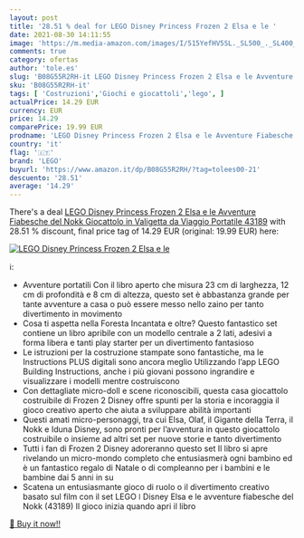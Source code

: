 ```yaml
---
layout: post
title: '28.51 % deal for LEGO Disney Princess Frozen 2 Elsa e le '
date: 2021-08-30 14:11:55
image: 'https://m.media-amazon.com/images/I/515YefHV5SL._SL500_._SL400_.jpg'
comments: true
category: ofertas
author: 'tole.es'
slug: 'B08G55R2RH-it LEGO Disney Princess Frozen 2 Elsa e le Avventure...'
sku: 'B08G55R2RH-it'
tags: [ 'Costruzioni','Giochi e giocattoli','lego', ]
actualPrice: 14.29 EUR
currency: EUR
price: 14.29
comparePrice: 19.99 EUR
prodname: 'LEGO Disney Princess Frozen 2 Elsa e le Avventure Fiabesche del Nokk  Giocattolo in Valigetta da Viaggio Portatile  43189'
country: 'it'
flag: '🇮🇹'
brand: 'LEGO'
buyurl: 'https://www.amazon.it/dp/B08G55R2RH/?tag=tolees00-21'
descuento: '28.51'
average: '14.29'
---
```


There's a deal [LEGO Disney Princess Frozen 2 Elsa e le Avventure Fiabesche del Nokk  Giocattolo in Valigetta da Viaggio Portatile  43189](https://www.amazon.it/dp/B08G55R2RH/?tag=tolees00-21)  with  28.51 % discount, final price tag of  14.29 EUR (original: 19.99 EUR) here:

[![LEGO Disney Princess Frozen 2 Elsa e le ](https://m.media-amazon.com/images/I/515YefHV5SL._SL500_._SL400_.jpg)](https://www.amazon.it/dp/B08G55R2RH/?tag=tolees00-21)

ℹ️:

- Avventure portatili Con il libro aperto che misura 23 cm di larghezza, 12 cm di profondità e 8 cm di altezza, questo set è abbastanza grande per tante avventure a casa o può essere messo nello zaino per tanto divertimento in movimento
- Cosa ti aspetta nella Foresta Incantata e oltre? Questo fantastico set contiene un libro apribile con un modello centrale a 2 lati, adesivi a forma libera e tanti play starter per un divertimento fantasioso
- Le istruzioni per la costruzione stampate sono fantastiche, ma le Instructions PLUS digitali sono ancora meglio Utilizzando l’app LEGO Building Instructions, anche i più giovani possono ingrandire e visualizzare i modelli mentre costruiscono
- Con dettagliate micro-doll e scene riconoscibili, questa casa giocattolo costruibile di Frozen 2 Disney offre spunti per la storia e incoraggia il gioco creativo aperto che aiuta a sviluppare abilità importanti
- Questi amati micro-personaggi, tra cui Elsa, Olaf, il Gigante della Terra, il Nokk e Iduna Disney, sono pronti per l’avventura in questo giocattolo costruibile o insieme ad altri set per nuove storie e tanto divertimento
- Tutti i fan di Frozen 2 Disney adoreranno questo set Il libro si apre rivelando un micro-mondo completo che entusiasmerà ogni bambino ed è un fantastico regalo di Natale o di compleanno per i bambini e le bambine dai 5 anni in su
- Scatena un entusiasmante gioco di ruolo o il divertimento creativo basato sul film con il set LEGO ǀ Disney Elsa e le avventure fiabesche del Nokk (43189) Il gioco inizia quando apri il libro

[🛒 Buy it now!!](https://www.amazon.it/dp/B08G55R2RH/?tag=tolees00-21)
